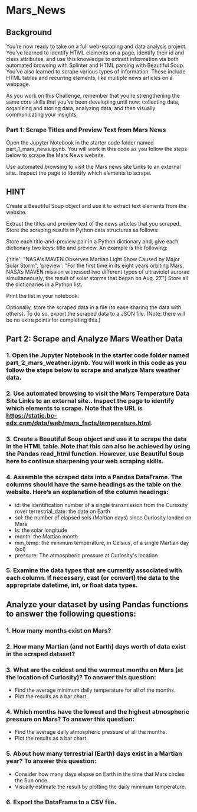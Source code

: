 # Mars_News
## Background
You’re now ready to take on a full web-scraping and data analysis project. You’ve learned to identify HTML elements on a page, identify their id and class attributes, and use this knowledge to extract information via both automated browsing with Splinter and HTML parsing with Beautiful Soup. You’ve also learned to scrape various types of information. These include HTML tables and recurring elements, like multiple news articles on a webpage.

As you work on this Challenge, remember that you’re strengthening the same core skills that you’ve been developing until now: collecting data, organizing and storing data, analyzing data, and then visually communicating your insights.

### Part 1: Scrape Titles and Preview Text from Mars News
Open the Jupyter Notebook in the starter code folder named part_1_mars_news.ipynb. You will work in this code as you follow the steps below to scrape the Mars News website.

Use automated browsing to visit the Mars news site Links to an external site.. Inspect the page to identify which elements to scrape.

## HINT
Create a Beautiful Soup object and use it to extract text elements from the website.

Extract the titles and preview text of the news articles that you scraped. Store the scraping results in Python data structures as follows:

Store each title-and-preview pair in a Python dictionary and, give each dictionary two keys: title and preview. An example is the following:

{'title': "NASA's MAVEN Observes Martian Light Show Caused by Major Solar Storm", 
 'preview': "For the first time in its eight years orbiting Mars, NASA’s MAVEN mission witnessed two different types of ultraviolet aurorae simultaneously, the result of solar storms that began on Aug. 27."}
Store all the dictionaries in a Python list.

Print the list in your notebook.

Optionally, store the scraped data in a file (to ease sharing the data with others). To do so, export the scraped data to a JSON file. (Note: there will be no extra points for completing this.)

## Part 2: Scrape and Analyze Mars Weather Data
### 1. Open the Jupyter Notebook in the starter code folder named part_2_mars_weather.ipynb. You will work in this code as you follow the steps below to scrape and analyze Mars weather data.

### 2. Use automated browsing to visit the Mars Temperature Data Site Links to an external site.. Inspect the page to identify which elements to scrape. Note that the URL is https://static.bc-edx.com/data/web/mars_facts/temperature.html.

### 3. Create a Beautiful Soup object and use it to scrape the data in the HTML table. Note that this can also be achieved by using the Pandas read_html function. However, use Beautiful Soup here to continue sharpening your web scraping skills.

### 4. Assemble the scraped data into a Pandas DataFrame. The columns should have the same headings as the table on the website. Here’s an explanation of the column headings:

 - id: the identification number of a single transmission from the Curiosity rover
terrestrial_date: the date on Earth
 - sol: the number of elapsed sols (Martian days) since Curiosity landed on Mars
 - ls: the solar longitude
 - month: the Martian month
 - min_temp: the minimum temperature, in Celsius, of a single Martian day (sol)
 - pressure: The atmospheric pressure at Curiosity's location

### 5. Examine the data types that are currently associated with each column. If necessary, cast (or convert) the data to the appropriate datetime, int, or float data types.

## Analyze your dataset by using Pandas functions to answer the following questions:

### 1. How many months exist on Mars?
### 2. How many Martian (and not Earth) days worth of data exist in the scraped dataset?
### 3. What are the coldest and the warmest months on Mars (at the location of Curiosity)? To answer this question:
  - Find the average minimum daily temperature for all of the months.
  - Plot the results as a bar chart.
### 4. Which months have the lowest and the highest atmospheric pressure on Mars? To answer this question:
  - Find the average daily atmospheric pressure of all the months.
  - Plot the results as a bar chart.
### 5. About how many terrestrial (Earth) days exist in a Martian year? To answer this question:
  - Consider how many days elapse on Earth in the time that Mars circles the Sun once.
  - Visually estimate the result by plotting the daily minimum temperature.
### 6. Export the DataFrame to a CSV file.

